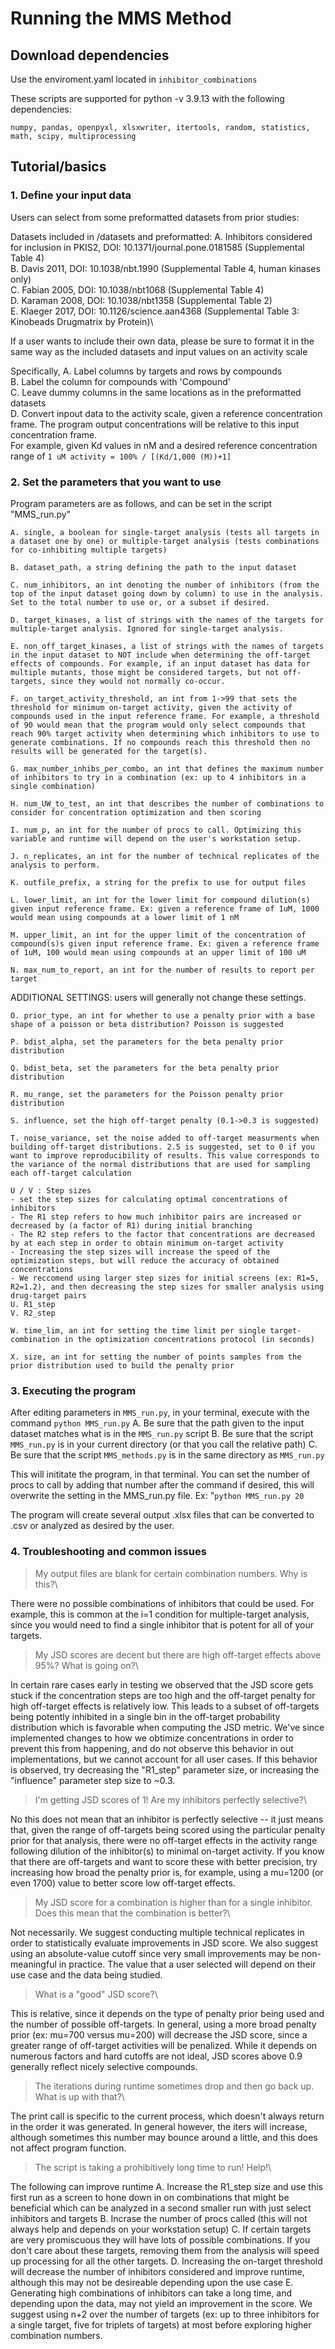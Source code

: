 # Running the MMS Method


## Download dependencies

Use the enviroment.yaml located in `inhibitor_combinations`

These scripts are supported for python -v 3.9.13 with the following dependencies:
```
numpy, pandas, openpyxl, xlsxwriter, itertools, random, statistics, math, scipy, multiprocessing
```

## Tutorial/basics
### 1. Define your input data

Users can select from some preformatted datasets from prior studies:

Datasets included in /datasets and preformatted:
A. Inhibitors considered for inclusion in PKIS2, DOI: 10.1371/journal.pone.0181585 (Supplemental Table 4)\
B. Davis 2011, DOI: 10.1038/nbt.1990 (Supplemental Table 4, human kinases only)\
C. Fabian 2005, DOI: 10.1038/nbt1068 (Supplemental Table 4)\
D. Karaman 2008, DOI: 10.1038/nbt1358 (Supplemental Table 2)\
E. Klaeger 2017, DOI: 10.1126/science.aan4368 (Supplemental Table 3: Kinobeads Drugmatrix by Protein)\

If a user wants to include their own data, please be sure to format it in the same way as the included datasets and input values on an activity scale

Specifically,
	A. Label columns by targets and rows by compounds\
	B. Label the column for compounds with 'Compound'\
	C. Leave dummy columns in the same locations as in the preformatted datasets\
	D. Convert inpout data to the activity scale, given a reference concentration frame. The program output concentrations will be relative to this input concentration frame.\
	For example, given Kd values in nM and a desired reference concentration range of 
	`1 uM activity = 100% / [(Kd/1,000 (M))+1]`

### 2. Set the parameters that you want to use

Program parameters are as follows, and can be set in the script "MMS_run.py"

	A. single, a boolean for single-target analysis (tests all targets in a dataset one by one) or multiple-target analysis (tests combinations for co-inhibiting multiple targets)

	B. dataset_path, a string defining the path to the input dataset

	C. num_inhibitors, an int denoting the number of inhibitors (from the top of the input dataset going down by column) to use in the analysis. Set to the total number to use or, or a subset if desired.

	D. target_kinases, a list of strings with the names of the targets for multiple-target analysis. Ignored for single-target analysis.

	E. non_off_target_kinases, a list of strings with the names of targets in the input dataset to NOT include when determining the off-target effects of compounds. For example, if an input dataset has data for multiple mutants, those might be considered targets, but not off-targets, since they would not normally co-occur.

	F. on_target_activity_threshold, an int from 1->99 that sets the threshold for minimum on-target activity, given the activity of compounds used in the input reference frame. For example, a threshold of 90 would mean that the program would only select compounds that reach 90% target activity when determining which inhibitors to use to generate combinations. If no compounds reach this threshold then no results will be generated for the target(s).

	G. max_number_inhibs_per_combo, an int that defines the maximum number of inhibitors to try in a combination (ex: up to 4 inhibitors in a single combination)

	H. num_UW_to_test, an int that describes the number of combinations to consider for concentration optimization and then scoring

	I. num_p, an int for the number of procs to call. Optimizing this variable and runtime will depend on the user's workstation setup.

	J. n_replicates, an int for the number of technical replicates of the analysis to perform. 

	K. outfile_prefix, a string for the prefix to use for output files

	L. lower_limit, an int for the lower limit for compound dilution(s) given input reference frame. Ex: given a reference frame of 1uM, 1000 would mean using compounds at a lower limit of 1 nM

	M. upper_limit, an int for the upper limit of the concentration of compound(s)s given input reference frame. Ex: given a reference frame of 1uM, 100 would mean using compounds at an upper limit of 100 uM

	N. max_num_to_report, an int for the number of results to report per target

ADDITIONAL SETTINGS: users will generally not change these settings.

	O. prior_type, an int for whether to use a penalty prior with a base shape of a poisson or beta distribution? Poisson is suggested

	P. bdist_alpha, set the parameters for the beta penalty prior distribution

	Q. bdist_beta, set the parameters for the beta penalty prior distribution

	R. mu_range, set the parameters for the Poisson penalty prior distribution

	S. influence, set the high off-target penalty (0.1->0.3 is suggested)

	T. noise_variance, set the noise added to off-target measurments when building off-target distributions. 2.5 is suggested, set to 0 if you want to improve reproducibility of results. This value corresponds to the variance of the normal distributions that are used for sampling each off-target calculation

	U / V : Step sizes
	- set the step sizes for calculating optimal concentrations of inhibitors
	- The R1 step refers to how much inhibitor pairs are increased or decreased by (a factor of R1) during initial branching
	- The R2 step refers to the factor that concentrations are decreased by at each step in order to obtain minimum on-target activity
	- Increasing the step sizes will increase the speed of the optimization steps, but will reduce the accuracy of obtained concentrations
	- We reccomend using larger step sizes for initial screens (ex: R1=5, R2=1.2), and then decreasing the step sizes for smaller analysis using drug-target pairs
	U. R1_step
	V. R2_step

	W. time_lim, an int for setting the time limit per single target-combination in the optimization concentrations protocol (in seconds)

	X. size, an int for setting the number of points samples from the prior distribution used to build the penalty prior


### 3. Executing the program

After editing parameters in `MMS_run.py`, in your terminal, execute with the command `python MMS_run.py`
   	A. Be sure that the path given to the input dataset matches what is in the `MMS_run.py` script
   	B. Be sure that the script `MMS_run.py` is in your current directory (or that you call the relative path)
   	C. Be sure that the script `MMS_methods.py` is in the same directory as `MMS_run.py`

This will inititate the program, in that terminal. You can set the number of procs to call by adding that number after the command if desired, this will overwrite the setting in the MMS_run.py file. Ex: "`python MMS_run.py 20`

The program will create several output .xlsx files that can be converted to .csv or analyzed as desired by the user.

### 4. Troubleshooting and common issues

> My output files are blank for certain combination numbers. Why is this?\

There were no possible combinations of inhibitors that could be used. For example, this is common at the i=1 condition for multiple-target analysis, since you would need to find a single inhibitor that is potent for all of your targets.

> My JSD scores are decent but there are high off-target effects above 95%? What is going on?\

In certain rare cases early in testing we observed that the JSD score gets stuck if the concentration steps are too high and the off-target penalty for high off-target effects is relatively low. This leads to a subset of off-targets being potently inhibited in a single bin in the off-target probability distribution which is favorable when computing the JSD metric. We've since implemented changes to how we obtimize concentrations in order to prevent this from happening, and do not observe this behavior in out implementations, but we cannot account for all user cases. If this behavior is observed, try decreasing the "R1_step" parameter size, or increasing the "influence" parameter step size to ~0.3.

> I'm getting JSD scores of 1! Are my inhibitors perfectly selective?\

No this does not mean that an inhibitor is perfectly selective -- it just means that, given the range of off-targets being scored using the particular penalty prior for that analysis, there were no off-target effects in the activity range following dilution of the inhibitor(s) to minimal on-target activity. If you know that there are off-targets and want to score these with better precision, try increasing how broad the penalty prior is, for example, using a mu=1200 (or even 1700) value to better score low off-target effects.

> My JSD score for a combination is higher than for a single inhibitor. Does this mean that the combination is better?\

Not necessarily. We suggest conducting multiple technical replicates in order to statistically evaluate improvements in JSD score. We also suggest using an absolute-value cutoff since very small improvements may be non-meaningful in practice. The value that a user selected will depend on their use case and the data being studied.

> What is a "good" JSD score?\

This is relative, since it depends on the type of penalty prior being used and the number of possible off-targets. In general, using a more broad penalty prior (ex: mu=700 versus mu=200) will decrease the JSD score, since a greater range of off-target activities will be penalized. While it depends on numerous factors and hard cutoffs are not ideal, JSD scores above 0.9 generally reflect nicely selective compounds.

> The iterations during runtime sometimes drop and then go back up. What is up with that?\

The print call is specific to the current process, which doesn't always return in the order it was generated. In general however, the iters will increase, although sometimes this number may bounce around a little, and this does not affect program function.

> The script is taking a prohibitively long time to run! Help!\

The following can improve runtime
     A. Increase the R1_step size and use this first run as a screen to hone down in on combinations that might be beneficial which can be analyzed in a second smaller run with just select inhibitors and targets
     B. Incrase the number of procs called (this will not always help and depends on your workstation setup)
     C. If certain targets are very promiscuous they will have lots of possible combinations. If you don't care about these targets, removing them from the analysis will speed up processing for all the other targets.
     D. Increasing the on-target threshold will decrease the number of inhibitors considered and improve runtime, although this may not be desireable depending upon the use case
     E. Generating high combinations of inhibitors can take a long time, and depending upon the data, may not yield an improvement in the score. We suggest using n+2 over the number of targets (ex: up to three inhibitors for a single target, five for triplets of targets) at most before exploring higher combination numbers.                   
